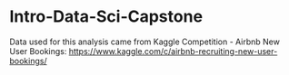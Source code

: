 # Intro-Data-Sci-Capstone

Data used for this analysis came from Kaggle Competition - Airbnb New User Bookings: https://www.kaggle.com/c/airbnb-recruiting-new-user-bookings/
